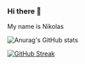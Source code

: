 
### Hi there 👋 
My name is Nikolas

![Anurag's GitHub stats](https://github-readme-stats.vercel.app/api?username=Nick258&theme=dracula&show_icons=true)

 [![GitHub Streak](http://github-readme-streak-stats.herokuapp.com?user=Nick258&date_format=M%20j%5B%2C%20Y%5D)](https://git.io/streak-stats) 


<!--
**Nick258/Nick258** is a ✨ _special_ ✨ repository because its `README.md` (this file) appears on your GitHub profile.

Here are some ideas to get you started:

- 🔭 I’m currently working on ...
- 🌱 I’m currently learning ...
- 👯 I’m looking to collaborate on ...
- 🤔 I’m looking for help with ...
- 💬 Ask me about ...
- 📫 How to reach me: ...
- 😄 Pronouns: ...
- ⚡ Fun fact: ...
-->
